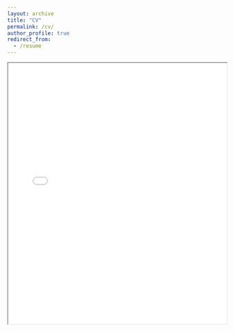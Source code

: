 ```yaml
---
layout: archive
title: "CV"
permalink: /cv/
author_profile: true
redirect_from:
  - /resume
---
```


<iframe src="{{ base_path }}/files/Tejas_Shimpi_Resume.pdf" width="100%" height="600px">
    This browser does not support PDFs. Please download the PDF to view it: <a href="{{ '/assets/files/your-resume.pdf' | relative_url }}">Download PDF</a>.
</iframe>